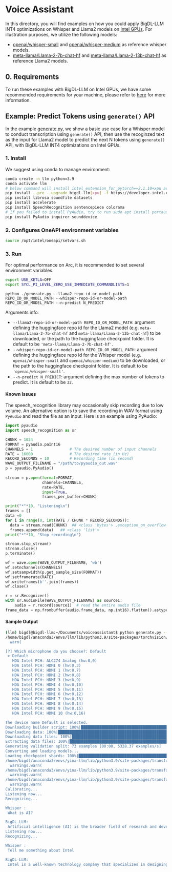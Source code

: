# Voice Assistant
In this directory, you will find examples on how you could apply BigDL-LLM INT4 optimizations on Whisper and Llama2 models on [Intel GPUs](../README.md). For illustration purposes, we utilize the following models: 
- [openai/whisper-small](https://huggingface.co/openai/whisper-small) and [openai/whisper-medium](https://huggingface.co/openai/whisper-medium) as reference whisper models.
- [meta-llama/Llama-2-7b-chat-hf](https://huggingface.co/meta-llama/Llama-2-7b-chat-hf) and [meta-llama/Llama-2-13b-chat-hf](https://huggingface.co/meta-llama/Llama-2-13b-chat-hf) as reference Llama2 models.

## 0. Requirements
To run these examples with BigDL-LLM on Intel GPUs, we have some recommended requirements for your machine, please refer to [here](../../../README.md#requirements) for more information.

## Example: Predict Tokens using `generate()` API
In the example [generate.py](./generate.py), we show a basic use case for a Whisper model to conduct transcription using `generate()` API, then use the recoginzed text as the input for Llama2 model to predict the next N tokens using `generate()` API, with BigDL-LLM INT4 optimizations on Intel GPUs.
### 1. Install
We suggest using conda to manage environment:
```bash
conda create -n llm python=3.9
conda activate llm
# below command will install intel_extension_for_pytorch==2.1.10+xpu as default
pip install --pre --upgrade bigdl-llm[xpu] -f https://developer.intel.com/ipex-whl-stable-xpu
pip install librosa soundfile datasets
pip install accelerate
pip install SpeechRecognition sentencepiece colorama
# If you failed to install PyAudio, try to run sudo apt install portaudio19-dev on ubuntu
pip install PyAudio inquirer sounddevice
```

### 2. Configures OneAPI environment variables
```bash
source /opt/intel/oneapi/setvars.sh
```

### 3. Run

For optimal performance on Arc, it is recommended to set several environment variables.

```bash
export USE_XETLA=OFF
export SYCL_PI_LEVEL_ZERO_USE_IMMEDIATE_COMMANDLISTS=1
```

```
python ./generate.py --llama2-repo-id-or-model-path REPO_ID_OR_MODEL_PATH --whisper-repo-id-or-model-path REPO_ID_OR_MODEL_PATH --n-predict N_PREDICT
```

Arguments info:
- `--llama2-repo-id-or-model-path REPO_ID_OR_MODEL_PATH`: argument defining the huggingface repo id for the Llama2 model (e.g. `meta-llama/Llama-2-7b-chat-hf` and `meta-llama/Llama-2-13b-chat-hf`) to be downloaded, or the path to the huggingface checkpoint folder. It is default to be `'meta-llama/Llama-2-7b-chat-hf'`.
- `--whisper-repo-id-or-model-path REPO_ID_OR_MODEL_PATH`: argument defining the huggingface repo id for the Whisper model (e.g. `openai/whisper-small` and `openai/whisper-medium`) to be downloaded, or the path to the huggingface checkpoint folder. It is default to be `'openai/whisper-small'`.
- `--n-predict N_PREDICT`: argument defining the max number of tokens to predict. It is default to be `32`.

#### Known Issues
The speech_recognition library may occasionally skip recording due to low volume. An alternative option is to save the recording in WAV format using `PyAudio` and read the file as an input. Here is an example using PyAudio:
```python
import pyaudio
import speech_recognition as sr

CHUNK = 1024
FORMAT = pyaudio.paInt16
CHANNELS = 1                # The desired number of input channels
RATE = 16000                # The desired rate (in Hz)
RECORD_SECONDS = 10         # Recording time (in second)
WAVE_OUTPUT_FILENAME = "/path/to/pyaudio_out.wav"
p = pyaudio.PyAudio()
                
stream = p.open(format=FORMAT,
                channels=CHANNELS,
                rate=RATE,
                input=True,
                frames_per_buffer=CHUNK)

print("*"*10, "Listening\n")
frames = []
data =0
for i in range(0, int(RATE / CHUNK * RECORD_SECONDS)):
  data = stream.read(CHUNK)  ## <class 'bytes'> ,exception_on_overflow = False
  frames.append(data)   ## <class 'list'>
print("*"*10, "Stop recording\n")

stream.stop_stream()
stream.close()
p.terminate()

wf = wave.open(WAVE_OUTPUT_FILENAME, 'wb')
wf.setnchannels(CHANNELS)
wf.setsampwidth(p.get_sample_size(FORMAT))
wf.setframerate(RATE)
wf.writeframes(b''.join(frames))
wf.close()

r = sr.Recognizer()
with sr.AudioFile(WAVE_OUTPUT_FILENAME) as source1:
    audio = r.record(source1)  # read the entire audio file   
frame_data = np.frombuffer(audio.frame_data, np.int16).flatten().astype(np.float32) / 32768.0
```

#### Sample Output
```bash
(llm) bigdl@bigdl-llm:~/Documents/voiceassistant$ python generate.py --llama2-repo-id-or-model-path /mnt/windows/demo/models/Llama-2-7b-chat-hf --whisper-repo-id-or-model-path /mnt/windows/demo/models/whisper-medium
/home/bigdl/anaconda3/envs/llm/lib/python3.9/site-packages/torchvision/io/image.py:13: UserWarning: Failed to load image Python extension: ''If you don't plan on using image functionality from `torchvision.io`, you can ignore this warning. Otherwise, there might be something wrong with your environment. Did you have `libjpeg` or `libpng` installed before building `torchvision` from source?
  warn(

[?] Which microphone do you choose?: Default
 > Default
   HDA Intel PCH: ALC274 Analog (hw:0,0)
   HDA Intel PCH: HDMI 0 (hw:0,3)
   HDA Intel PCH: HDMI 1 (hw:0,7)
   HDA Intel PCH: HDMI 2 (hw:0,8)
   HDA Intel PCH: HDMI 3 (hw:0,9)
   HDA Intel PCH: HDMI 4 (hw:0,10)
   HDA Intel PCH: HDMI 5 (hw:0,11)
   HDA Intel PCH: HDMI 6 (hw:0,12)
   HDA Intel PCH: HDMI 7 (hw:0,13)
   HDA Intel PCH: HDMI 8 (hw:0,14)
   HDA Intel PCH: HDMI 9 (hw:0,15)
   HDA Intel PCH: HDMI 10 (hw:0,16)

The device name Default is selected.
Downloading builder script: 100%|██████████████████████████████████████████████████████| 5.17k/5.17k [00:00<00:00, 14.3MB/s]
Downloading data: 100%|████████████████████████████████████████████████████████████████████████████████████████| 9.08M/9.08M [00:01<00:00, 4.75MB/s]
Downloading data files: 100%|████████████████████████████████████████████████████████████████████████████████████████| 1/1 [00:04<00:00,  4.57s/it]]
Extracting data files: 100%|██████████████████████████████████████████████████████████████████████████████████████████| 1/1 [00:00<00:00, 39.98it/s]
Generating validation split: 73 examples [00:00, 5328.37 examples/s]
Converting and loading models...
Loading checkpoint shards: 100%|██████████████████████████████████████████████████████████████████████████████████████| 3/3 [00:09<00:00,  3.04s/it]
/home/bigdl/anaconda3/envs/yina-llm/lib/python3.9/site-packages/transformers/generation/configuration_utils.py:362: UserWarning: `do_sample` is set to `False`. However, `temperature` is set to `0.9` -- this flag is only used in sample-based generation modes. You should set `do_sample=True` or unset `temperature`. This was detected when initializing the generation config instance, which means the corresponding file may hold incorrect parameterization and should be fixed.
  warnings.warn(
/home/bigdl/anaconda3/envs/yina-llm/lib/python3.9/site-packages/transformers/generation/configuration_utils.py:367: UserWarning: `do_sample` is set to `False`. However, `top_p` is set to `0.6` -- this flag is only used in sample-based generation modes. You should set `do_sample=True` or unset `top_p`. This was detected when initializing the generation config instance, which means the corresponding file may hold incorrect parameterization and should be fixed.
  warnings.warn(
/home/bigdl/anaconda3/envs/yina-llm/lib/python3.9/site-packages/transformers/generation/utils.py:1411: UserWarning: You have modified the pretrained model configuration to control generation. This is a deprecated strategy to control generation and will be removed soon, in a future version. Please use a generation configuration file (see https://huggingface.co/docs/transformers/main_classes/text_generation )
  warnings.warn(
Calibrating...
Listening now...
Recognizing...

Whisper : 
 What is AI?

BigDL-LLM: 
 Artificial intelligence (AI) is the broader field of research and development aimed at creating machines that can perform tasks that typically require human intelligence,
Listening now...
Recognizing...

Whisper : 
 Tell me something about Intel

BigDL-LLM: 
 Intel is a well-known technology company that specializes in designing, manufacturing, and selling computer hardware components and semiconductor products.
```

